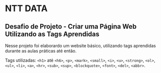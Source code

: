 # NTT DATA
## Desafio de Projeto - Criar uma Página Web Utilizando as Tags Aprendidas

Nesse projeto foi elaborardo um website básico, utilizando tags aprendidas durante as aulas práticas até então. 

Tags utilizadas: `<h1>` até `<h6>`, `<p>`, `<mark>`, `<small>`, `<i>`, `<u>`, `<strong>`, `<ol>`, `<ul>`, `<li>`, `<a>`, `<hr>`, `<sub>`, `<sup>`, `<blockquote>`, `<font>`, `<del>`, `<abbr>`.